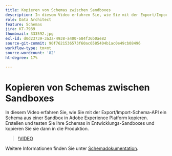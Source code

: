 ```yaml
---
title: Kopieren von Schemas zwischen Sandboxes
description: In diesem Video erfahren Sie, wie Sie mit der Export/Import-Schema-API ein Schema aus einer Sandbox in Adobe Experience Platform kopieren.
role: Data Architect
feature: Schemas
jira: KT-7939
thumbnail: 333592.jpg
exl-id: d0d23739-3a3a-4938-a400-684f36b0ae82
source-git-commit: 90f7621536573f60ac6585404b1ac0e49cb08496
workflow-type: tm+mt
source-wordcount: '82'
ht-degree: 17%

---
```


# Kopieren von Schemas zwischen Sandboxes

In diesem Video erfahren Sie, wie Sie mit der Export/Import-Schema-API ein Schema aus einer Sandbox in Adobe Experience Platform kopieren. Erstellen und testen Sie Ihre Schemas in Entwicklungs-Sandboxes und kopieren Sie sie dann in die Produktion.

>[!VIDEO](https://video.tv.adobe.com/v/333592?quality=12&learn=on)

Weitere Informationen finden Sie unter [Schemadokumentation](https://experienceleague.adobe.com/docs/experience-platform/xdm/home.html?lang=de).

